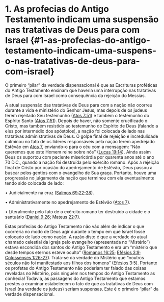 # 1\. As profecias do Antigo Testamento indicam uma suspensão nas tratativas de Deus para com Israel {#1-as-profecias-do-antigo-testamento-indicam-uma-suspens-o-nas-tratativas-de-deus-para-com-israel}

O primeiro “pilar” da verdade dispensacional é que as Escrituras proféticas do Antigo Testamento ensinam que haveria uma interrupção nas tratativas de Deus para com Israel como consequência da rejeição do Messias.

A atual suspensão das tratativas de Deus para com a nação não ocorreu durante a vida e ministério do Senhor Jesus, mas depois de os judeus terem rejeitado Seu testemunho ([Atos 7:51](http://bibliaonline.com.br/acf/atos/7/51)) e também o testemunho do Espírito Santo ([Atos 7:51](http://bibliaonline.com.br/acf/atos/7/51)). Depois de haver, não somente crucificado o Cristo, mas também resistido ao testemunho do Espírito de Deus (falando a eles por intermédio dos apóstolos), a nação foi colocada de lado nas tratativas administrativas de Deus. O golpe final de rejeição e incredulidade culminou no fato de os líderes responsáveis pela nação terem apedrejado Estêvão em [Atos 7](http://bibliaonline.com.br/acf/atos/7), enviando-o para o céu com a mensagem: “Não queremos que este Homem reine sobre nós” ([Lucas 19:14](http://bibliaonline.com.br/acf/lc/19/14)). Ainda assim Deus os suportou com paciente misericórdia por quarenta anos até o ano 70 D.C., quando a nação foi destruída pelo exército romano. Após a rejeição final de Cristo por ocasião do apedrejamento de Estêvão, Deus passou a buscar pelos gentios com o evangelho de Sua graça. Portanto, houve uma progressão no julgamento da nação que terminou com ela eventualmente tendo sido colocada de lado:

• Judicialmente na cruz ([Salmos 69:22-28](http://bibliaonline.com.br/acf/sl/69/22-28)).

• Administrativamente no apedrejamento de Estêvão ([Atos 7](http://bibliaonline.com.br/acf/atos/7)).

• Literalmente pelo fato de o exército romano ter destruído a cidade e o santuário ([Daniel 9:26](http://bibliaonline.com.br/acf/dn/9/26); Mateus [22:7](http://bibliaonline.com.br/acf/mt/22/7)).

Estas profecias do Antigo Testamento não vão além de indicar o que ocorreria no modo de Deus agir durante o tempo em que Israel fosse colocado de lado como nação. A razão disto é que a verdade do atual chamado celestial da Igreja pelo evangelho (apresentada no “Mistério”) estava escondida dos santos do Antigo Testamento e era um “mistério que desde tempos eternos esteve oculto” ([Romanos 16:25](http://bibliaonline.com.br/acf/rm/16/25); [Efésios 3:9](http://bibliaonline.com.br/acf/ef/3/9); [Colossenses 1:26-27](http://bibliaonline.com.br/acf/cl/1/26-27)). Trata-se da verdade do Mistério que “noutros séculos não foi manifestado aos filhos dos homens” ([Efésios 3:5](http://bibliaonline.com.br/acf/ef/3/5)). Portanto os profetas do Antigo Testamento não poderiam ter falado das coisas reveladas no Mistério, pois ninguém nos tempos do Antigo Testamento as conhecia! Todavia, as passagens do Antigo Testamento que estamos prestes a examinar estabelecem o fato de que as tratativas de Deus com Israel (na verdade os judeus) seriam suspensas. Este é o primeiro “pilar” da verdade dispensacional.